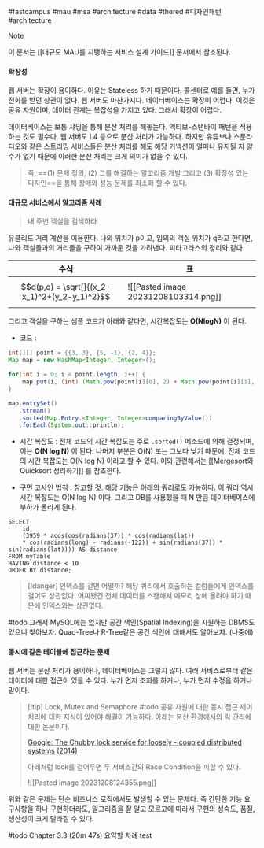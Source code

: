 #fastcampus #mau #msa #architecture #data #thered #디자인패턴 #architecture 

> [!note]
> 이 문서는 [[대규모 MAU를 지탱하는 서비스 설계 가이드]] 문서에서 참조된다.

#### 확장성
웹 서버는 확장이 용이하다. 이유는 Stateless 하기 때문이다. 콜센터로 예를 들면, 누가 전화를 받던 상관이 없다. 웹 서버도 마찬가지다. 데이터베이스는 확장이 어렵다. 이것은 공유 자원이며, 데이터 관계는 복잡성을 가지고 있다. 그래서 확장이 어렵다.

데이터베이스는 보통 샤딩을 통해 분산 처리를 해놓는다. 액티브-스탠바이 패턴을 적용하는 것도 필수다. 웹 서버도 L4 등으로 분산 처리가 가능하다. 하지만 유튜브나 스푼라디오와 같은 스트리밍 서비스들은 분산 처리를 해도 해당 커넥션이 얼마나 유지될 지 알 수가 없기 때문에 이러한 분산 처리는 크게 의미가 없을 수 있다. 

> 즉,  ==(1) 문제 정의, (2) 그를 해결하는 알고리즘 개발 그리고 (3) 확장성 있는 디자인==을 통해
> 장애와 성능 문제를 최소화 할 수 있다.

#### 대규모 서비스에서 알고리즘 사례

> 내 주변 객실을 검색하라

유클리드 거리 계산을 이용한다. 나의 위치가 p이고, 임의의 객실 위치가 q라고 한다면, 나와 객실들과의 거리들을 구하여 가까운 것을 가려낸다. 피타고라스의 정리와 같다. 

| 수식 | 표 |
| -------- | -------- |
| $$d(p,q) = \sqrt[]{(x_2-x_1)^2+(y_2-y_1)^2}$$ | ![[Pasted image 20231208103314.png]] |

그리고 객실을 구하는 샘플 코드가 아래와 같다면, 시간복잡도는 **O(NlogN)** 이 된다.

- 코드 :
```java
int[][] point = {{3, 3}, {5, -1}, {2, 4}};
Map map = new HashMap<Integer, Integer>();

for(int i = 0; i < point.length; i++) {
    map.put(i, (int) (Math.pow(point[i][0], 2) + Math.pow(point[i][1], 2)));
}

map.entrySet()
   .stream()
   .sorted(Map.Entry.<Integer, Integer>comparingByValue())
   .forEach(System.out::println);
```

- 시간 복잡도 : 전체 코드의 시간 복잡도는 주로 `.sorted()` 메소드에 의해 결정되며, 이는 **O(N log N)** 이 된다. 나머지 부분은 O(N) 또는 그보다 낮기 때문에, 전체 코드의 시간 복잡도는 O(N log N) 이라고 할 수 있다. 이와 관련해서는 [[Mergesort와 Quicksort 정리하기]] 를 참조한다.

- 구면 코사인 법칙 : 참고할 것. 해당 기능은 아래의 쿼리로도 가능하다. 이 쿼리 역시 시간 복잡도는 O(N log N) 이다. 그리고 DB를 사용했을 때 N 만큼 데이터베이스에 부하가 몰리게 된다.

```mysql
SELECT 
	id, 
	(3959 * acos(cos(radians(37)) * cos(radians(lat))
	* cos(radians(long) - radians(-122)) + sin(radians(37)) * sin(radians(lat)))) AS distance
FROM myTable
HAVING distance < 10
ORDER BY distance;
```

> [!danger] 인덱스를 걸면 어떨까?
> 해당 쿼리에서 호출하는 컬럼들에게 인덱스를 걸어도 상관없다. 어찌됐건 전체 데이터를 스캔해서 메모리 상에 올려야 하기 때문에 인덱스와는 상관없다.

#todo 
그래서 MySQL에는 없지만 공간 색인(Spatial Indexing)을 지원하는 DBMS도 있으니 찾아보자. Quad-Tree나 R-Tree같은 공간 색인에 대해서도 알아보자. (나중에)

#### 동시에 같은 테이블에 접근하는 문제
웹 서버는 분산 처리가 용이하나, 데이터베이스는 그렇지 않다. 여러 서비스로부터 같은 데이터에 대한 접근이 있을 수 있다. 누가 먼저 조회를 하거나, 누가 먼저 수정을 하거나 말이다. 

> [!tip] Lock, Mutex and Semaphore
> #todo 
> 공유 자원에 대한 동시 접근 제어 처리에 대한 지식이 있어야 해결이 가능하다. 아래는 분산 환경에서의 락 관리에 대한 논문이다. 
> 
> [Google: The Chubby lock service for loosely - coupled distributed systems (2014)](https://static.googleusercontent.com/media/research.google.com/ko//archive/chubby-osdi06.pdf)
> 
> 아래처럼 lock를 걸어두면 두 서비스간의 Race Condition을 피할 수 있다.
> 
> ![[Pasted image 20231208124355.png]]

위와 같은 문제는 단순 비즈니스 로직에서도 발생할 수 있는 문제다. 즉 간단한 기능 요구사항을 하나 구현하더라도, 알고리즘을 잘 알고 모르고에 따라서 구현의 성숙도, 품질, 생산성이 크게 달라질 수 있다. 

#todo 
Chapter 3.3 (20m 47s) 요약할 차례
test